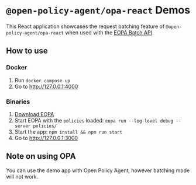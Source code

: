 # `@open-policy-agent/opa-react` Demos

This React application showcases the request batching feature of `@open-policy-agent/opa-react` when used with the [EOPA Batch API](https://github.com/open-policy-agent/eopa/tree/main/openapi).

## How to use

### Docker

1. Run `docker compose up`
1. Go to <http://127.0.0.1:4000>

### Binaries

1. [Download EOPA](https://github.com/open-policy-agent/eopa/releases)
1. Start EOPA with the `policies` loaded: `eopa run --log-level debug --server policies/`
1. Start the app: `npm install && npm run start`
1. Go to <http://127.0.0.1:3000>

## Note on using OPA

You can use the demo app with Open Policy Agent, however batching mode will not work.
